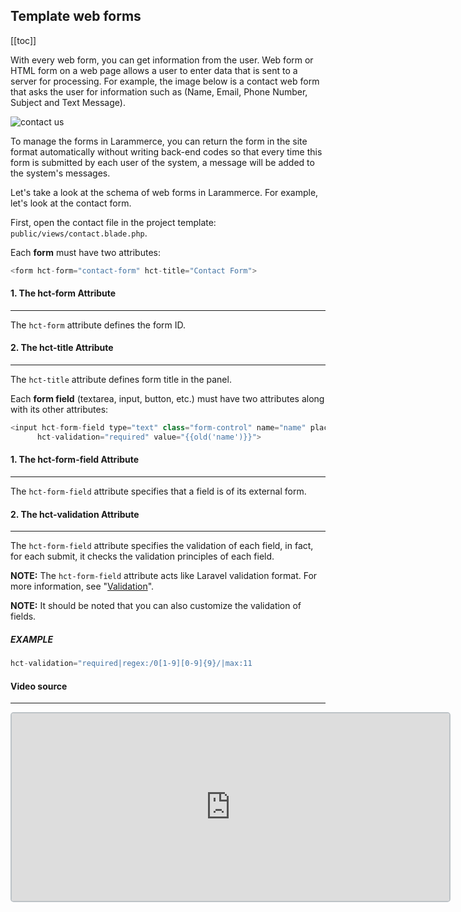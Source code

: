 ## Template web forms

[[toc]]

With every web form, you can get information from the user.
Web form or HTML form on a web page allows a user to enter data that is sent to a server for processing. 
For example, the image below is a contact web form that asks the user for information such as (Name, Email, Phone Number, Subject and Text Message).

![contact us](/form.jpeg)

To manage the forms in Larammerce, you can return the form in the site format automatically without writing back-end codes so that every time this form is submitted by each user of the system, a message will be added to the system's messages.

Let's take a look at the schema of web forms in Larammerce.
For example, let's look at the contact form.

First, open the contact file in the project template: `public/views/contact.blade.php`.

Each **form** must have two attributes:

```php
<form hct-form="contact-form" hct-title="Contact Form">
```

#### 1. The hct-form Attribute
___

The `hct-form` attribute defines the form ID.

#### 2. The hct-title Attribute
___

The `hct-title` attribute defines form title in the panel.

Each **form field** (textarea, input, button, etc.) must have two attributes along with its other attributes:

```php
<input hct-form-field type="text" class="form-control" name="name" placeholder="Full Name"
      hct-validation="required" value="{{old('name')}}">
```

#### 1. The hct-form-field Attribute
___

The `hct-form-field` attribute specifies that a field is of its external form.

#### 2. The hct-validation Attribute
___

The `hct-form-field` attribute specifies the validation of each field, in fact, for each submit, it checks the validation principles of each field.

**NOTE:** The `hct-form-field` attribute acts like Laravel validation format.
For more information, see "[Validation](https://laravel.com/docs/9.x/validation)".

**NOTE:** It should be noted that you can also customize the validation of fields.

##### EXAMPLE

```php
hct-validation="required|regex:/0[1-9][0-9]{9}/|max:11
```

#### Video source
___

<iframe src="https://www.aparat.com/video/video/embed/videohash/cRab0/vt/frame"  height="300" width="700" style="  border: 2px solid #bdc3c7; border-radius: 5px; opacity: 1;" allowFullScreen="true"></iframe>
